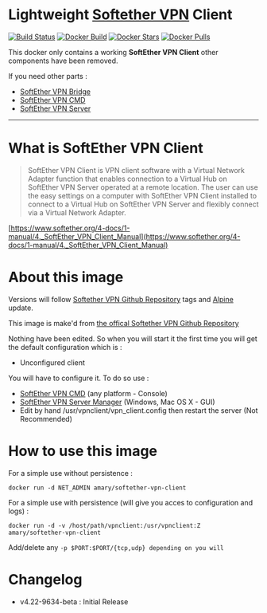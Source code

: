# Lightweight [Softether VPN][softether] Client
[![Build Status][project-build-image]][project-build-link] [![Docker Build][docker-build-image]][docker-build-link] [![Docker Stars][docker-stars-image]][docker-stars-link] [![Docker Pulls][docker-pulls-image]][docker-pulls-link]

This docker only contains a working **SoftEther VPN Client** other components have been removed.

If you need other parts :
* [SoftEther VPN Bridge][bridge-link]
* [SoftEther VPN CMD][cmd-link]
* [SoftEther VPN Server][server-link]
___

# What is SoftEther VPN Client
> SoftEther VPN Client is VPN client software with a Virtual Network Adapter function that enables connection to a Virtual Hub on SoftEther VPN Server operated at a remote location. The user can use the easy settings on a computer with SoftEther VPN Client installed to connect to a Virtual Hub on SoftEther VPN Server and flexibly connect via a Virtual Network Adapter.

[https://www.softether.org/4-docs/1-manual/4._SoftEther_VPN_Client_Manual](https://www.softether.org/4-docs/1-manual/4._SoftEther_VPN_Client_Manual)

# About this image
Versions will follow [Softether VPN Github Repository][softether-repository] tags and [Alpine][alpine-link] update.

This image is make'd from [the offical Softether VPN Github Repository][softether-repository]

Nothing have been edited. So when you will start it the first time you will get the default configuration which is :
* Unconfigured client

You will have to configure it. To do so use :
* [SoftEther VPN CMD][cmd-link] (any platform - Console)
* [SoftEther VPN Server Manager][softether-download] (Windows, Mac OS X - GUI)
* Edit by hand /usr/vpnclient/vpn_client.config then restart the server (Not Recommended)

# How to use this image
For a simple use without persistence :
```
docker run -d NET_ADMIN amary/softether-vpn-client
```
For a simple use with persistence (will give you acces to configuration and logs) :
```
docker run -d -v /host/path/vpnclient:/usr/vpnclient:Z amary/softether-vpn-client
```
Add/delete any ```-p $PORT:$PORT/{tcp,udp} depending on you will ```

# Changelog
* v4.22-9634-beta : Initial Release

[//]: <> (==== Reference Part ====)

[//]: <> (External Websites)
[softether]: https://www.softether.org/
[softether-download]: http://www.softether-download.com/en.aspx?product=softether
[softether-repository]: https://github.com/SoftEtherVPN/SoftEtherVPN

[bridge-link]: https://hub.docker.com/r/amary/softether-vpn-bridge/
[cmd-link]: https://hub.docker.com/r/amary/softether-vpn-cmd/
[server-link]: https://hub.docker.com/r/amary/softether-vpn-server/

[alpine-link]: https://hub.docker.com/_/alpine/

[//]: <> (Repository Link)
[server-patch]: https://github.com/AntoineMary/docker-softether-vpn-bridge/blob/master/assets/patchs/00_Server.sh
[openvpn-patch]: https://github.com/AntoineMary/docker-softether-vpn-bridge/blob/master/assets/patchs/01_OpenVPN.sh

[//]: <> (Badges)
[project-build-image]: https://travis-ci.org/AntoineMary/docker-softether-vpn-client.svg?branch=master
[project-build-link]: https://travis-ci.org/AntoineMary/docker-softether-vpn-client

[docker-build-image]: https://img.shields.io/docker/automated/amary/softether-vpn-client.svg
[docker-build-link]: https://hub.docker.com/r/amary/softether-vpn-client/

[docker-stars-image]: https://img.shields.io/docker/stars/amary/softether-vpn-client.svg
[docker-stars-link]: https://hub.docker.com/r/amary/softether-vpn-client/

[docker-pulls-image]: https://img.shields.io/docker/pulls/amary/softether-vpn-client.svg
[docker-pulls-link]: https://hub.docker.com/r/amary/softether-vpn-client/

